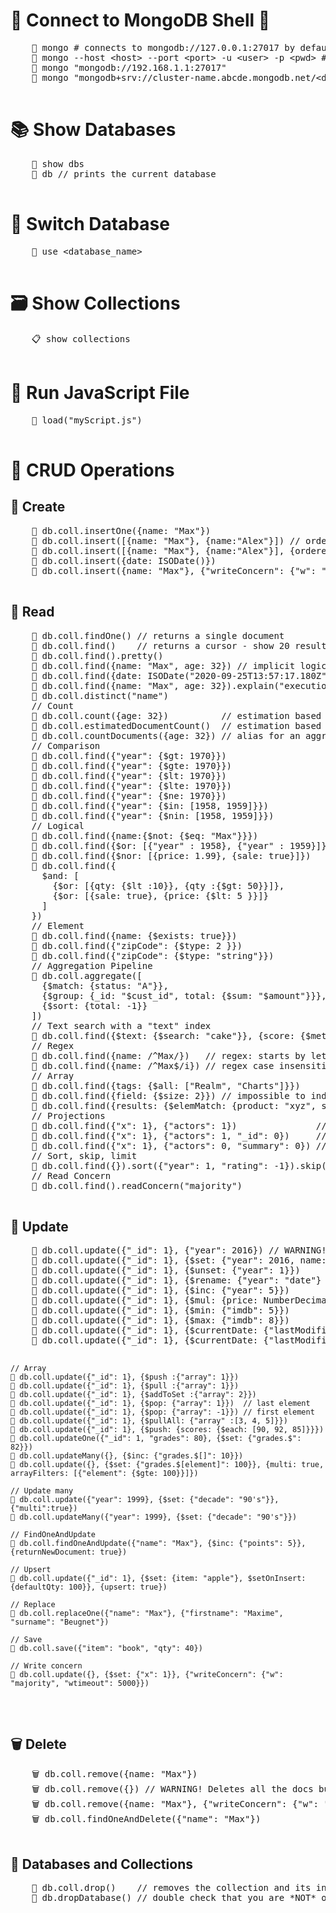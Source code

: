 <!DOCTYPE html>
<html>
<head>

</head>
<body>
  <h1>🌟 Connect to MongoDB Shell 🌟</h1>
  <pre>
    🚀 mongo # connects to mongodb://127.0.0.1:27017 by default
    🚀 mongo --host &lt;host&gt; --port &lt;port&gt; -u &lt;user&gt; -p &lt;pwd&gt; # omit the password if you want a prompt
    🚀 mongo "mongodb://192.168.1.1:27017"
    🚀 mongo "mongodb+srv://cluster-name.abcde.mongodb.net/&lt;dbname&gt;" --username &lt;username&gt; # MongoDB Atlas
  </pre>

  <h1>📚 Show Databases</h1>
  <pre>
    🎯 show dbs
    🎯 db // prints the current database
  </pre>

  <h1>🔄 Switch Database</h1>
  <pre>
    🔄 use &lt;database_name&gt;
  </pre>

  <h1>🗃️ Show Collections</h1>
  <pre>
    📋 show collections
  </pre>

  <h1>🚀 Run JavaScript File</h1>
  <pre>
    📜 load("myScript.js")
  </pre>

  <h1>📝 CRUD Operations</h1>

  <h2>🌱 Create</h2>
  <pre>
    🌱 db.coll.insertOne({name: "Max"})
    🌱 db.coll.insert([{name: "Max"}, {name:"Alex"}]) // ordered bulk insert
    🌱 db.coll.insert([{name: "Max"}, {name:"Alex"}], {ordered: false}) // unordered bulk insert
    🌱 db.coll.insert({date: ISODate()})
    🌱 db.coll.insert({name: "Max"}, {"writeConcern": {"w": "majority", "wtimeout": 5000}})
  </pre>

  <h2>📖 Read</h2>
  <pre>
    📖 db.coll.findOne() // returns a single document
    📖 db.coll.find()    // returns a cursor - show 20 results - "it" to display more
    📖 db.coll.find().pretty()
    📖 db.coll.find({name: "Max", age: 32}) // implicit logical "AND".
    📖 db.coll.find({date: ISODate("2020-09-25T13:57:17.180Z")})
    📖 db.coll.find({name: "Max", age: 32}).explain("executionStats") // or "queryPlanner" or "allPlansExecution"
    📖 db.coll.distinct("name")
    // Count
    📖 db.coll.count({age: 32})          // estimation based on collection metadata
    📖 db.coll.estimatedDocumentCount()  // estimation based on collection metadata
    📖 db.coll.countDocuments({age: 32}) // alias for an aggregation pipeline - accurate count
    // Comparison
    📖 db.coll.find({"year": {$gt: 1970}})
    📖 db.coll.find({"year": {$gte: 1970}})
    📖 db.coll.find({"year": {$lt: 1970}})
    📖 db.coll.find({"year": {$lte: 1970}})
    📖 db.coll.find({"year": {$ne: 1970}})
    📖 db.coll.find({"year": {$in: [1958, 1959]}})
    📖 db.coll.find({"year": {$nin: [1958, 1959]}})
    // Logical
    📖 db.coll.find({name:{$not: {$eq: "Max"}}})
    📖 db.coll.find({$or: [{"year" : 1958}, {"year" : 1959}]})
    📖 db.coll.find({$nor: [{price: 1.99}, {sale: true}]})
    📖 db.coll.find({
      $and: [
        {$or: [{qty: {$lt :10}}, {qty :{$gt: 50}}]},
        {$or: [{sale: true}, {price: {$lt: 5 }}]}
      ]
    })
    // Element
    📖 db.coll.find({name: {$exists: true}})
    📖 db.coll.find({"zipCode": {$type: 2 }})
    📖 db.coll.find({"zipCode": {$type: "string"}})
    // Aggregation Pipeline
    📖 db.coll.aggregate([
      {$match: {status: "A"}},
      {$group: {_id: "$cust_id", total: {$sum: "$amount"}}},
      {$sort: {total: -1}}
    ])
    // Text search with a "text" index
    📖 db.coll.find({$text: {$search: "cake"}}, {score: {$meta: "textScore"}}).sort({score: {$meta: "textScore"}})
    // Regex
    📖 db.coll.find({name: /^Max/})   // regex: starts by letter "M"
    📖 db.coll.find({name: /^Max$/i}) // regex case insensitive
    // Array
    📖 db.coll.find({tags: {$all: ["Realm", "Charts"]}})
    📖 db.coll.find({field: {$size: 2}}) // impossible to index - prefer storing the size of the array & update it
    📖 db.coll.find({results: {$elemMatch: {product: "xyz", score: {$gte: 8}}}})
    // Projections
    📖 db.coll.find({"x": 1}, {"actors": 1})               // actors + _id
    📖 db.coll.find({"x": 1}, {"actors": 1, "_id": 0})     // actors
    📖 db.coll.find({"x": 1}, {"actors": 0, "summary": 0}) // all but "actors" and "summary"
    // Sort, skip, limit
    📖 db.coll.find({}).sort({"year": 1, "rating": -1}).skip(10).limit(3)
    // Read Concern
    📖 db.coll.find().readConcern("majority")
  </pre>

  <h2>🔄 Update</h2>
  <pre>
    🔄 db.coll.update({"_id": 1}, {"year": 2016}) // WARNING! Replaces the entire document
    🔄 db.coll.update({"_id": 1}, {$set: {"year": 2016, name: "Max"}})
    🔄 db.coll.update({"_id": 1}, {$unset: {"year": 1}})
    🔄 db.coll.update({"_id": 1}, {$rename: {"year": "date"} })
    🔄 db.coll.update({"_id": 1}, {$inc: {"year": 5}})
    🔄 db.coll.update({"_id": 1}, {$mul: {price: NumberDecimal("1.25"), qty: 2}})
    🔄 db.coll.update({"_id": 1}, {$min: {"imdb": 5}})
    🔄 db.coll.update({"_id": 1}, {$max: {"imdb": 8}})
    🔄 db.coll.update({"_id": 1}, {$currentDate: {"lastModified": true}})
    🔄 db.coll.update({"_id": 1}, {$currentDate: {"lastModified": {$type: "timestamp"}}})

    // Array
    🔄 db.coll.update({"_id": 1}, {$push :{"array": 1}})
    🔄 db.coll.update({"_id": 1}, {$pull :{"array": 1}})
    🔄 db.coll.update({"_id": 1}, {$addToSet :{"array": 2}})
    🔄 db.coll.update({"_id": 1}, {$pop: {"array": 1}})  // last element
    🔄 db.coll.update({"_id": 1}, {$pop: {"array": -1}}) // first element
    🔄 db.coll.update({"_id": 1}, {$pullAll: {"array" :[3, 4, 5]}})
    🔄 db.coll.update({"_id": 1}, {$push: {scores: {$each: [90, 92, 85]}}})
    🔄 db.coll.updateOne({"_id": 1, "grades": 80}, {$set: {"grades.$": 82}})
    🔄 db.coll.updateMany({}, {$inc: {"grades.$[]": 10}})
    🔄 db.coll.update({}, {$set: {"grades.$[element]": 100}}, {multi: true, arrayFilters: [{"element": {$gte: 100}}]})

    // Update many
    🔄 db.coll.update({"year": 1999}, {$set: {"decade": "90's"}}, {"multi":true})
    🔄 db.coll.updateMany({"year": 1999}, {$set: {"decade": "90's"}})

    // FindOneAndUpdate
    🔄 db.coll.findOneAndUpdate({"name": "Max"}, {$inc: {"points": 5}}, {returnNewDocument: true})

    // Upsert
    🔄 db.coll.update({"_id": 1}, {$set: {item: "apple"}, $setOnInsert: {defaultQty: 100}}, {upsert: true})

    // Replace
    🔄 db.coll.replaceOne({"name": "Max"}, {"firstname": "Maxime", "surname": "Beugnet"})

    // Save
    🔄 db.coll.save({"item": "book", "qty": 40})

    // Write concern
    🔄 db.coll.update({}, {$set: {"x": 1}}, {"writeConcern": {"w": "majority", "wtimeout": 5000}})
  </pre>

  <h2>🗑️ Delete</h2>
  <pre>
    🗑️ db.coll.remove({name: "Max"})
    🗑️ db.coll.remove({}) // WARNING! Deletes all the docs but not the collection itself and its index definitions
    🗑️ db.coll.remove({name: "Max"}, {"writeConcern": {"w": "majority", "wtimeout": 5000}})
    🗑️ db.coll.findOneAndDelete({"name": "Max"})
  </pre>

  <h2>🧹 Databases and Collections</h2>
  <pre>
    🧹 db.coll.drop()    // removes the collection and its index definitions
    🧹 db.dropDatabase() // double check that you are *NOT* on the PROD cluster... :-)
  </pre>
</body>
</html>
